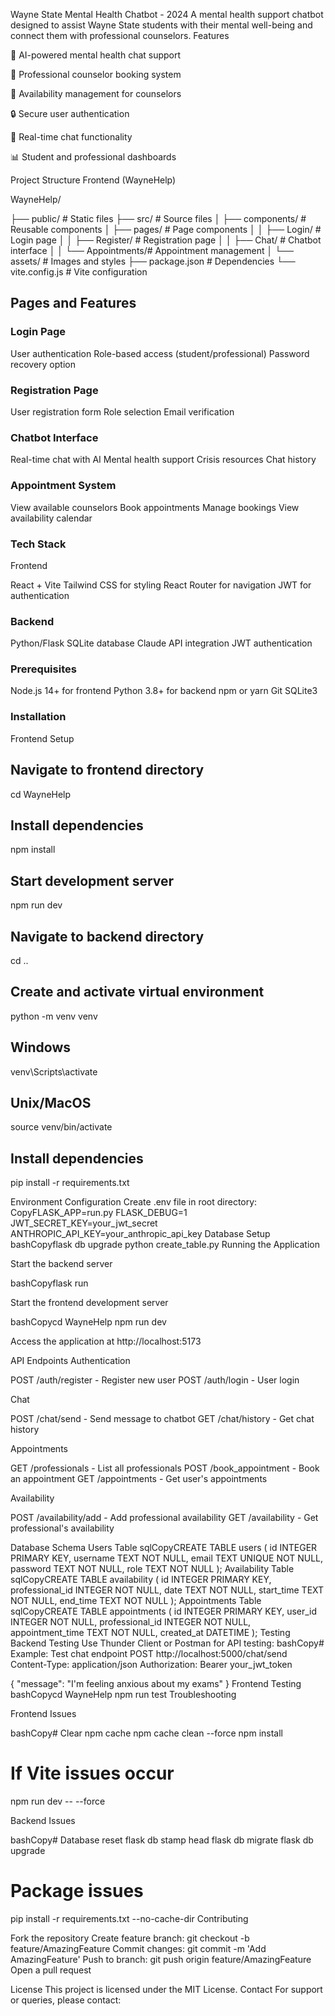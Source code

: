 Wayne State Mental Health Chatbot - 2024
A mental health support chatbot designed to assist Wayne State students with their mental well-being and connect them with professional counselors.
Features

🤖 AI-powered mental health chat support

👥 Professional counselor booking system

📅 Availability management for counselors

🔒 Secure user authentication

💬 Real-time chat functionality

📊 Student and professional dashboards

Project Structure
Frontend (WayneHelp)

WayneHelp/

├── public/              # Static files
├── src/                 # Source files
│   ├── components/      # Reusable components
│   ├── pages/          # Page components
│   │   ├── Login/      # Login page
│   │   ├── Register/   # Registration page
│   │   ├── Chat/       # Chatbot interface
│   │   └── Appointments/# Appointment management
│   └── assets/         # Images and styles
├── package.json        # Dependencies
└── vite.config.js      # Vite configuration

## Pages and Features

### Login Page

User authentication
Role-based access (student/professional)
Password recovery option


### Registration Page

User registration form
Role selection
Email verification


### Chatbot Interface

Real-time chat with AI
Mental health support
Crisis resources
Chat history


### Appointment System

View available counselors
Book appointments
Manage bookings
View availability calendar



### Tech Stack
Frontend

React + Vite
Tailwind CSS for styling
React Router for navigation
JWT for authentication

### Backend

Python/Flask
SQLite database
Claude API integration
JWT authentication

### Prerequisites

Node.js 14+ for frontend
Python 3.8+ for backend
npm or yarn
Git
SQLite3

### Installation
Frontend Setup

## Navigate to frontend directory
cd WayneHelp

## Install dependencies
npm install

## Start development server
npm run dev

## Navigate to backend directory
cd ..

## Create and activate virtual environment
python -m venv venv

## Windows
venv\Scripts\activate

## Unix/MacOS
source venv/bin/activate

## Install dependencies
pip install -r requirements.txt

Environment Configuration
Create .env file in root directory:
CopyFLASK_APP=run.py
FLASK_DEBUG=1
JWT_SECRET_KEY=your_jwt_secret
ANTHROPIC_API_KEY=your_anthropic_api_key
Database Setup
bashCopyflask db upgrade
python create_table.py
Running the Application

Start the backend server

bashCopyflask run

Start the frontend development server

bashCopycd WayneHelp
npm run dev

Access the application at http://localhost:5173

API Endpoints
Authentication

POST /auth/register - Register new user
POST /auth/login - User login

Chat

POST /chat/send - Send message to chatbot
GET /chat/history - Get chat history

Appointments

GET /professionals - List all professionals
POST /book_appointment - Book an appointment
GET /appointments - Get user's appointments

Availability

POST /availability/add - Add professional availability
GET /availability - Get professional's availability

Database Schema
Users Table
sqlCopyCREATE TABLE users (
    id INTEGER PRIMARY KEY,
    username TEXT NOT NULL,
    email TEXT UNIQUE NOT NULL,
    password TEXT NOT NULL,
    role TEXT NOT NULL
);
Availability Table
sqlCopyCREATE TABLE availability (
    id INTEGER PRIMARY KEY,
    professional_id INTEGER NOT NULL,
    date TEXT NOT NULL,
    start_time TEXT NOT NULL,
    end_time TEXT NOT NULL
);
Appointments Table
sqlCopyCREATE TABLE appointments (
    id INTEGER PRIMARY KEY,
    user_id INTEGER NOT NULL,
    professional_id INTEGER NOT NULL,
    appointment_time TEXT NOT NULL,
    created_at DATETIME
);
Testing
Backend Testing
Use Thunder Client or Postman for API testing:
bashCopy# Example: Test chat endpoint
POST http://localhost:5000/chat/send
Content-Type: application/json
Authorization: Bearer your_jwt_token

{
    "message": "I'm feeling anxious about my exams"
}
Frontend Testing
bashCopycd WayneHelp
npm run test
Troubleshooting

Frontend Issues

bashCopy# Clear npm cache
npm cache clean --force
npm install

# If Vite issues occur
npm run dev -- --force

Backend Issues

bashCopy# Database reset
flask db stamp head
flask db migrate
flask db upgrade

# Package issues
pip install -r requirements.txt --no-cache-dir
Contributing

Fork the repository
Create feature branch: git checkout -b feature/AmazingFeature
Commit changes: git commit -m 'Add AmazingFeature'
Push to branch: git push origin feature/AmazingFeature
Open a pull request

License
This project is licensed under the MIT License.
Contact
For support or queries, please contact:
